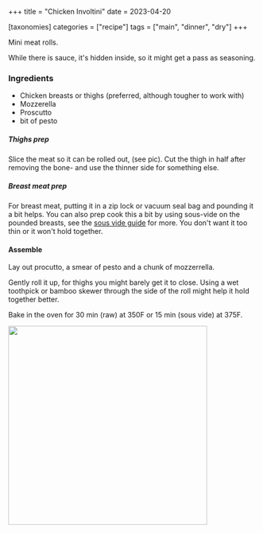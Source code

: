+++
title = "Chicken Involtini"
date = 2023-04-20

[taxonomies]
categories = ["recipe"]
tags = ["main", "dinner", "dry"]
+++

Mini meat rolls.

<!-- more -->

While there is sauce, it's hidden inside, so it might get a pass as seasoning.

### Ingredients

- Chicken breasts or thighs (preferred, although tougher to work with)
- Mozzerella
- Proscutto
- bit of pesto

##### Thighs prep

Slice the meat so it can be rolled out, (see pic).  Cut the thigh in half after removing the bone- and use the thinner side for something else.

##### Breast meat prep

For breast meat, putting it in a zip lock or vacuum seal bag and pounding it a bit helps. You can also prep cook this a bit by using sous-vide on the pounded breasts, see the [sous vide guide](/sousvide) for more.  You don't want it too thin or it won't hold together.

#### Assemble

Lay out procutto, a smear of pesto and a chunk of mozzerrella.

Gently roll it up, for thighs you might barely get it to close. Using a wet toothpick or bamboo skewer through the side of the roll might help it hold together better.

Bake in the oven for 30 min (raw) at 350F or 15 min (sous vide) at 375F.


<img src="P_20230419_184727.jpg" width=400 >
